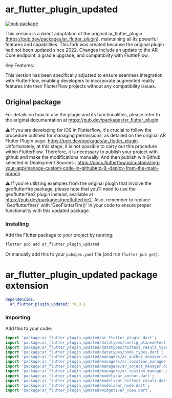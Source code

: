 # ar_flutter_plugin_updated
[![pub package](https://img.shields.io/pub/v/ar_flutter_plugin_updated.svg)](https://pub.dev/packages/ar_flutter_plugin_updated)



This version is a direct adaptation of the original ar_flutter_plugin (https://pub.dev/packages/ar_flutter_plugin), maintaining all its powerful features and capabilities.
This fork was created because the original plugin had not been updated since 2022. Changes include an update to the AR Core endpoint, a gradle upgrade, and compatibility with FlutterFlow.

Key Features:

This version has been specifically adjusted to ensure seamless integration with FlutterFlow, enabling developers to incorporate augmented reality features into their FlutterFlow projects without any compatibility issues.



## Original package

For details on how to use the plugin and its functionalities, please refer to the original documentation at https://pub.dev/packages/ar_flutter_plugin.

⚠️ If you are developing for iOS in Flutterflow, it's crucial to follow the procedure outlined for managing permissions, as detailed on the original AR Flutter Plugin page: https://pub.dev/packages/ar_flutter_plugin.
Unfortunately, at this stage, it is not possible to carry out this procedure within FlutterFlow. Therefore, it is necessary to publish your project with github and make the modifications manually. And then publish wih Github selected in Deployment Sources : https://docs.flutterflow.io/customizing-your-app/manage-custom-code-in-github#id-9.-deploy-from-the-main-branch

⚠️ If you're utilizing examples from the original plugin that involve the geoflutterfire package, please note that you'll need to use the geoflutterfire2 plugin instead, available at https://pub.dev/packages/geoflutterfire2.
Also, remember to replace 'Geoflutterfire()' with 'GeoFlutterFire()' in your code to ensure proper functionality with this updated package.



### Installing

Add the Flutter package to your project by running:

```bash
flutter pub add ar_flutter_plugin_updated
```

Or manually add this to your `pubspec.yaml` file (and run `flutter pub get`):
# ar_flutter_plugin_updated package extension

```yaml
dependencies:
  ar_flutter_plugin_updated: ^0.0.1
```

### Importing

Add this to your code:

```dart
import 'package:ar_flutter_plugin_updated/ar_flutter_plugin.dart';
import 'package:ar_flutter_plugin_updated/datatypes/config_planedetection.dart';
import 'package:ar_flutter_plugin_updated/datatypes/hittest_result_types.dart';
import 'package:ar_flutter_plugin_updated/datatypes/node_types.dart';
import 'package:ar_flutter_plugin_updated/managers/ar_anchor_manager.dart';
import 'package:ar_flutter_plugin_updated/managers/ar_location_manager.dart';
import 'package:ar_flutter_plugin_updated/managers/ar_object_manager.dart';
import 'package:ar_flutter_plugin_updated/managers/ar_session_manager.dart';
import 'package:ar_flutter_plugin_updated/models/ar_anchor.dart';
import 'package:ar_flutter_plugin_updated/models/ar_hittest_result.dart';
import 'package:ar_flutter_plugin_updated/models/ar_node.dart';
import 'package:ar_flutter_plugin_updated/widgets/ar_view.dart';
```